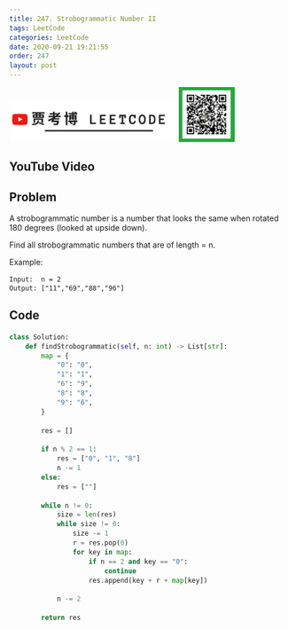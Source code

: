 ```yaml
---
title: 247. Strobogrammatic Number II
tags: LeetCode
categories: LeetCode
date: 2020-09-21 19:21:55
order: 247
layout: post
---
```


<img src="./assets/youtube.png" alt="drawing" width="60%"/>

<img src="./assets/wx.jpg" alt="drawing" width="20%"/>

## YouTube Video

## Problem

A strobogrammatic number is a number that looks the same when rotated 180 degrees (looked at upside down).

Find all strobogrammatic numbers that are of length = n.

Example:

```
Input:  n = 2
Output: ["11","69","88","96"]
```

## Code

```python
class Solution:
    def findStrobogrammatic(self, n: int) -> List[str]:
        map = {
            "0": "0",
            "1": "1",
            "6": "9",
            "8": "8",
            "9": "6",
        }

        res = []

        if n % 2 == 1:
            res = ["0", "1", "8"]
            n -= 1
        else:
            res = [""]

        while n != 0:
            size = len(res)
            while size != 0:
                size -= 1
                r = res.pop(0)
                for key in map:
                    if n == 2 and key == "0":
                        continue
                    res.append(key + r + map[key])

            n -= 2

        return res
```
